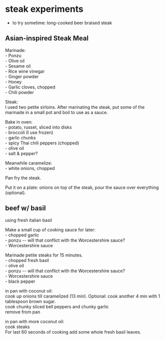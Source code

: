 # steak experiments  
  
- to try sometime: long-cooked beer braised steak  

## Asian-inspired Steak Meal

Marinade:  
    - Ponzu  
    - Olive oil  
    - Sesame oil  
    - Rice wine vinegar  
    - Ginger powder  
    - Honey  
    - Garlic cloves, chopped  
    - Chili powder  

Steak:  
    I used two petite sirloins. After marinating the steak, put some of the marinade in a small pot and boil to use as a sauce.

Bake in oven:  
    - potato, russet, sliced into disks  
    - broccoli (I use frozen)  
    - garlic chunks  
    - spicy Thai chili peppers (chopped)  
    - olive oil  
    - salt & pepper?  
  
Meanwhile caramelize:  
    - white onions, chopped  
   
Pan fry the steak.   
   
Put it on a plate: onions on top of the steak, pour the sauce over everything (optional).
  
## beef w/ basil  
  
using fresh italian basil  
  
Make a small cup of cooking sauce for later:  
    - chopped garlic  
    - ponzu -- will that conflict with the Worcestershire sauce?  
    - Worcestershire sauce      
  
Marinade petite steaks for 15 minutes.  
    - chopped fresh basil  
    - olive oil  
    - ponzu -- will that conflict with the Worcestershire sauce?  
    - Worcestershire sauce  
    - black pepper  
          
in pan with coconut oil:  
    cook up onions till caramelized (13 min). Optional: cook another 4 min with 1 tablespoon brown sugar.  
    cook chunky sliced bell peppers and chunky garlic  
    remove from pan  
        
in pan with more coconut oil:  
    cook steaks   
    For last 60 seconds of cooking add some whole fresh basil leaves.  
  

